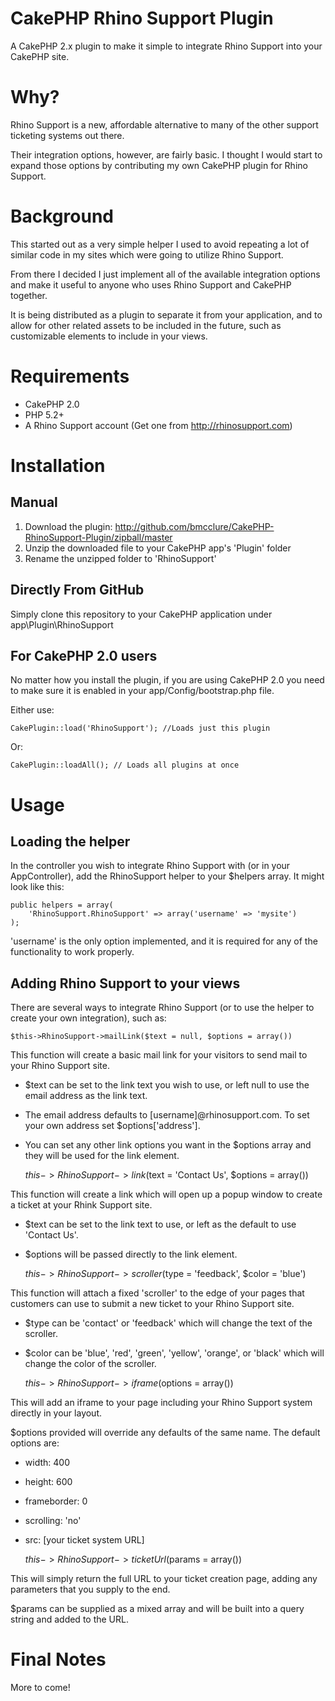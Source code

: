 CakePHP Rhino Support Plugin
================

A CakePHP 2.x plugin to make it simple to integrate Rhino Support into your CakePHP site.


Why?
====

Rhino Support is a new, affordable alternative to many of the other support ticketing systems out there.

Their integration options, however, are fairly basic. I thought I would start to expand those options
by contributing my own CakePHP plugin for Rhino Support.


Background
==========

This started out as a very simple helper I used to avoid repeating a lot of similar code in my sites
which were going to utilize Rhino Support.

From there I decided I just implement all of the available integration options and make it useful to
anyone who uses Rhino Support and CakePHP together.

It is being distributed as a plugin to separate it from your application, and to allow for other related assets to be
included in the future, such as customizable elements to include in your views.


Requirements
============

*   CakePHP 2.0
*   PHP 5.2+
*   A Rhino Support account (Get one from http://rhinosupport.com)


Installation
============

Manual
------

1.   Download the plugin: http://github.com/bmcclure/CakePHP-RhinoSupport-Plugin/zipball/master
2.   Unzip the downloaded file to your CakePHP app's 'Plugin' folder
3.   Rename the unzipped folder to 'RhinoSupport'


Directly From GitHub
--------------------

Simply clone this repository to your CakePHP application under app\Plugin\RhinoSupport


For CakePHP 2.0 users
---------------------

No matter how you install the plugin, if you are using CakePHP 2.0 you need to make sure it is enabled in
your app/Config/bootstrap.php file.

Either use:

    CakePlugin::load('RhinoSupport'); //Loads just this plugin

Or:

    CakePlugin::loadAll(); // Loads all plugins at once


Usage
=====


Loading the helper
------------------

In the controller you wish to integrate Rhino Support with (or in your AppController), add the 
RhinoSupport helper to your $helpers array. It might look like this:

    public helpers = array(
        'RhinoSupport.RhinoSupport' => array('username' => 'mysite')
    );

'username' is the only option implemented, and it is required for any of the functionality to work properly.


Adding Rhino Support to your views
----------------------------------

There are several ways to integrate Rhino Support (or to use the helper to create your own integration), such as:

    $this->RhinoSupport->mailLink($text = null, $options = array())

This function will create a basic mail link for your visitors to send mail to your Rhino Support site.

*  $text can be set to the link text you wish to use, or left null to use the email address as the link text.
*  The email address defaults to [username]@rhinosupport.com. To set your own address set $options['address'].
*  You can set any other link options you want in the $options array and they will be used for the link element.

    $this->RhinoSupport->link($text = 'Contact Us', $options = array())

This function will create a link which will open up a popup window to create a ticket at your Rhink Support
site.

*  $text can be set to the link text to use, or left as the default to use 'Contact Us'.
*  $options will be passed directly to the link element.

    $this->RhinoSupport->scroller($type = 'feedback', $color = 'blue')

This function will attach a fixed 'scroller' to the edge of your pages that customers can use to submit a new ticket
to your Rhino Support site.

* $type can be 'contact' or 'feedback' which will change the text of the scroller.
* $color can be 'blue', 'red', 'green', 'yellow', 'orange', or 'black' which will change the color of the scroller.

    $this->RhinoSupport->iframe($options = array())

This will add an iframe to your page including your Rhino Support system directly in your layout.

$options provided will override any defaults of the same name. The default options are:

*  width: 400
*  height: 600
*  frameborder: 0
*  scrolling: 'no'
*  src: [your ticket system URL]

    $this->RhinoSupport->ticketUrl($params = array())

This will simply return the full URL to your ticket creation page, adding any parameters that you supply to the end.

$params can be supplied as a mixed array and will be built into a query string and added to the URL.


Final Notes
===========

More to come!